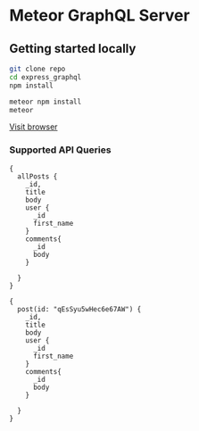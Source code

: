 # Meteor GraphQL Server

## Getting started locally

```bash
git clone repo
cd express_graphql
npm install

meteor npm install
meteor
```

[Visit browser](http://localhost:3000/graphql)

### Supported API Queries

```
{
  allPosts {
    _id,
    title
    body
    user {
      _id
      first_name
    }
    comments{
      _id
      body
    }

  }
}
```

```
{
  post(id: "qEsSyu5wHec6e67AW") {
    _id,
    title
    body
    user {
      _id
      first_name
    }
    comments{
      _id
      body
    }

  }
}
```
